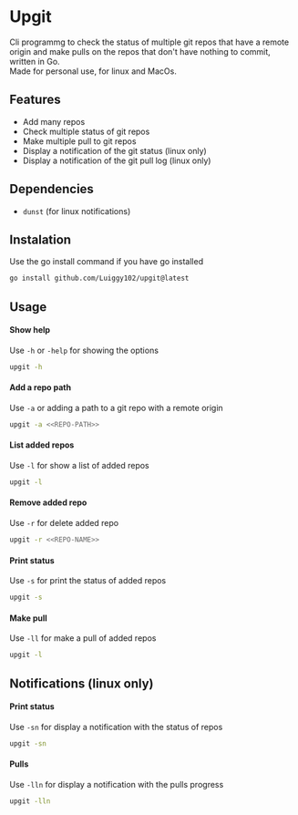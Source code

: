 # Upgit

Cli programmg to check the status of multiple git repos that have a remote origin and make pulls on the repos that don't have nothing to commit, written in Go.  
Made for personal use, for linux and MacOs.

## Features

* Add many repos
* Check multiple status of git repos
* Make multiple pull to git repos
* Display a notification of the git status (linux only)
* Display a notification of the git pull log (linux only)

## Dependencies

* `dunst` (for linux notifications)

## Instalation

Use the go install command if you have go installed
```bash
go install github.com/Luiggy102/upgit@latest
```

## Usage

#### Show help
Use `-h` or `-help` for showing the options

```bash
upgit -h
```

#### Add a repo path
Use `-a` or adding a path to a git repo with a remote origin

```bash
upgit -a <<REPO-PATH>>
```

#### List added repos
Use `-l` for show a list of added repos

```bash
upgit -l
```

#### Remove added repo
Use `-r` for delete added repo

```bash
upgit -r <<REPO-NAME>>
```

#### Print status
Use `-s` for print the status of added repos

```bash
upgit -s
```

#### Make pull
Use `-ll` for make a pull of added repos

```bash
upgit -l
```

## Notifications (linux only)

#### Print status
Use `-sn` for display a notification with the status of repos

```bash
upgit -sn
```

#### Pulls
Use `-lln` for display a notification with the pulls progress

```bash
upgit -lln
```
